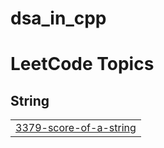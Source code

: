 # dsa_in_cpp
<!---LeetCode Topics Start-->
# LeetCode Topics
## String
|  |
| ------- |
| [3379-score-of-a-string](https://github.com/Shubhee01/dsa_in_cpp/tree/master/3379-score-of-a-string) |
<!---LeetCode Topics End-->